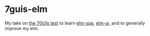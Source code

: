 # 7guis-elm

My take on [the 7GUIs test](https://eugenkiss.github.io/7guis/tasks/) to learn [elm-spa](elm-spa.dev/),
[elm-ui](https://github.com/mdgriffith/elm-ui), and to generally improve my elm.
